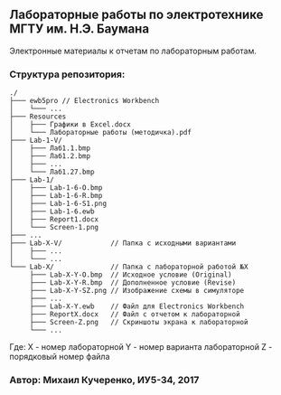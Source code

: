 ﻿## Лабораторные работы по электротехнике МГТУ им. Н.Э. Баумана ##

Электронные материалы к отчетам по лабораторным работам.

### Структура репозитория:

```
./
├─── ewb5pro // Electronics Workbench
│    └─── ...
├─── Resources
│    ├─── Графики в Excel.docx
│    └─── Лабораторные работы (методичка).pdf
├─── Lab-1-V/
│    ├─── Лаб1.1.bmp
│    ├─── Лаб1.2.bmp
│    ├─── ...
│    └─── Лаб1.27.bmp
├─── Lab-1/
│    ├─── Lab-1-6-O.bmp
│    ├─── Lab-1-6-R.bmp
│    ├─── Lab-1-6-S1.png
│    ├─── Lab-1-6.ewb
│    ├─── Report1.docx
│    └─── Screen-1.png
├─── ...
├─── Lab-X-V/            // Папка с исходными вариантами
│    ├─── ...
│    └─── ...
└─── Lab-X/              // Папка с лабораторной работой №X
     ├─── Lab-X-Y-O.bmp  // Исходное условие (Original)
     ├─── Lab-X-Y-R.bmp  // Дополненное условие (Revise)
     ├─── Lab-X-Y-SZ.png // Изображение схемы в симуляторе
     ├─── ...
     ├─── Lab-X-Y.ewb    // Файл для Electronics Workbench
     ├─── ReportX.docx   // Файл с отчетом к лабораторной
     ├─── Screen-Z.png   // Скриншоты экрана к лабораторной
     └─── ...
```

Где:
X - номер лабораторной
Y - номер варианта лабораторной
Z - порядковый номер файла

### Автор: Михаил Кучеренко, ИУ5-34, 2017
